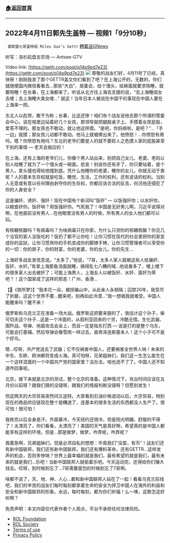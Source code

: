 ###  [:house:返回首頁](https://github.com/ourhimalayas/txt)
---


## 2022年4月11日郭先生盖特 — 视频1「9分10秒」
` 喜联盟七哥盖特组 Miles Guo’s Gettr` [轉載自GNews](https://gnews.org/zh-hans/2332728/)

听写：洛杉矶盘古农场 — Antsee-GTV

Video link: [https://gettr.com/post/p14p9pd7e23](https://gettr.com/post/p14p9pd7e23)
![](https://assets.gnews.org/wp-content/uploads/2022/04/DB3CB502-3894-41FC-A75D-0A32412E9F63.jpeg)
尊敬的战友们好，4月11号了已经，真快呀！刚刚我发了那个GETTR盖文你们看到了吧？在上海公开的，无数的，你们就随便国内微信看看去…那些“大白”、居委会，给个馒头，给碗面就要求陪睡，就要陪睡！在长春，在上海都来了。听说从北方往上海去支援的说，“去上海睡闺女去喽；去上海睡大美女喽…” 就这！当年日本人被说在中国干的事现在中国人要在上海来一把。

东北人以彪悍，敢干为称；长春，比这还惨！咱们有个战友说他去那个所谓的管委会中心，说在咱里边站着好几个女孩，那领导就把腿敲桌子上，手摸着女孩屁股，爱答不理的。那女孩也不敢动，就让他这样摸。“是吧，你妈病啦，是吧？”…「手一边」就摸；那女孩儿动都不敢动。他马上就被撵出来了。他愤怒！…你愤怒有用吗，嗯？你愤怒有用吗？东北的老爷们要是人的就不要趁人之危摸人家的屁股甚至干别的事情 — 老天会报应的！

在上海，还有上海的老爷们儿，你像个男人站出来，别把自己女儿、老婆、老妈让别人给睡了就为了一个馒头或一碗面。悲哀！别说你还有牙了，你只要站着，是个男人，拿头撞也得给他撞到底。凭什么他睡你的老婆，睡你的女儿，你就无动于衷呢？人的基本生存权就是吃饭，睡觉、生活，工作的权利，还有说话的权利。当别人无意或有意以任何理由剥夺你的生存权，你都应该合法的反击，何况他还侵犯了你的人身安全？

这是骗奸、诱奸、强奸！现在中国有个新词叫“饭奸” — 以饭强奸你；以水奸你，以粮食奸你。饭奸呐？用饭强奸你。气死我了！中国是无好男儿啊，习近平说得对啊，在他面前没有男人…在他眼里没有男人的时候，所有男人的女人他们都可以玩。

有核糖核酸吗？有病毒吗？为啥病毒只在你家，为什么只测你的核糖核酸？你见几个当官的家人没饭吃的？饭扔了都不让你吃！让你习惯在现代的社会里把你的家变成你的监狱，让你习惯用你的手机变成你的脚镣手铐，让你习惯管理者可以享受你的一切：你的房子，你的财富，你的老婆，你的女儿，你的先生…

上海好多战友发信息说。“太多了，”他说，“7哥，太多人家人就被这些人给骗奸、饭奸、水奸。”有拿上海那鱼汤面就睡，搞得乱七八糟的喊…他说看多了，楼上楼下的很多家人出去被奸了；可能上海男人，上海女人以被饭奸、水奸、面奸为荣吧？！这个国家成了这样的邪恶！广州、香港…

【🎵《铁所梦》】“我本花一朵，被拐骗山中，从此亲人永相隔；囚禁20年，我受尽了折磨，这这个世界不要…醒来吧，别再如此冷漠…”我一想唱我就难受。中国人能醒来吗？醒不来！

俄罗斯和乌克兰正在准备一场大战。俄罗斯这把要来狠的了，我估计这个孙子，柴可切夫这个孙子…这是一个冷面的，从叙利亚回来的个货，冷酷无情。生化武器、围歼战、导弹、地面攻击会全上，而且一定是指东打西 — 说是打的是整个乌东，可能会打基辅。然后导弹会像雪雨一样过去，直奔泽连斯基本人！这个小子可不是个好鸟。

嗯…哎呀，共产党送去了武器；它不仅祸害中国人，还要祸害全世界人呐！未来的中东、东欧、欧洲都将变成火海。真可怕呀，兄弟姐妹们，我们这一生怎么能生在一个这样混蛋的一个中国共产党的国家里？没办法，咱也选不了了。中国人还不知道咋回事呢。

北京，接下来就是北京的测试，整个北京的准备。这种情况下，攻台时间应该在五月份以前呀？跟我们猜的没错呀，跟我们的情报判断没错呀？但愿别发生！

但这两天的大宗贸易突然间又逆转。大家看到石油价格波动以后，大宗贸易，特别现在的商品供应链现在整个是糟透了，连基本的很多生活的东西都没人生产了。很可怕！很可怕！

我练完以后全身是汗。外面暴冷，今天纽约还很冷，但是阳光明媚，舒服的不得了！太漂亮了，你们看看，太漂亮了！美国的天气是真好啊，希望真的是中国人都能享有这样的环境，但是…那是做梦，做梦。咋弄呢，咋弄呢？

我着急啊，兄弟姐妹们，但是必须自私的想想：毕竟我们“没苗，有币”！战友们还有新中国联邦，我们还有新中国联邦，我们还有爆料革命，还有GETTR…这样发声的机会，否则多惨呐？世界上最幸福的就是我们，最有希望的就是我们，最有未来的就是我们…乐吧！当新中国联邦人就偷着乐吧。今天运动完，还得给你们赚大钱去。哎呀，到时候别忘了…7哥需要面包的时候别忘了7哥啊。

啥都不说了，天、地、神、人心…都和新中国联邦人站在了一起！看看乌克兰前线吧，我们的辛苦的战友们每时每刻都拿着生命的安全为捍卫中国人在海外的利益和安全和新中国联邦的形象。永远，每时每刻，都为你们祈福！么～咦，这歌怎这好听啊？

 

免责声明：本文内容仅代表作者个人观点，平台不承担任何法律风险。

- [ROL Foundation](https://rolfoundation.org/)
- [ROL Society](https://rolsociety.org/)
- [Terms of use](https://gnews.org/terms-of-use-3/)
- [Privacy Policy](https://gnews.org/privacy-policy/)
